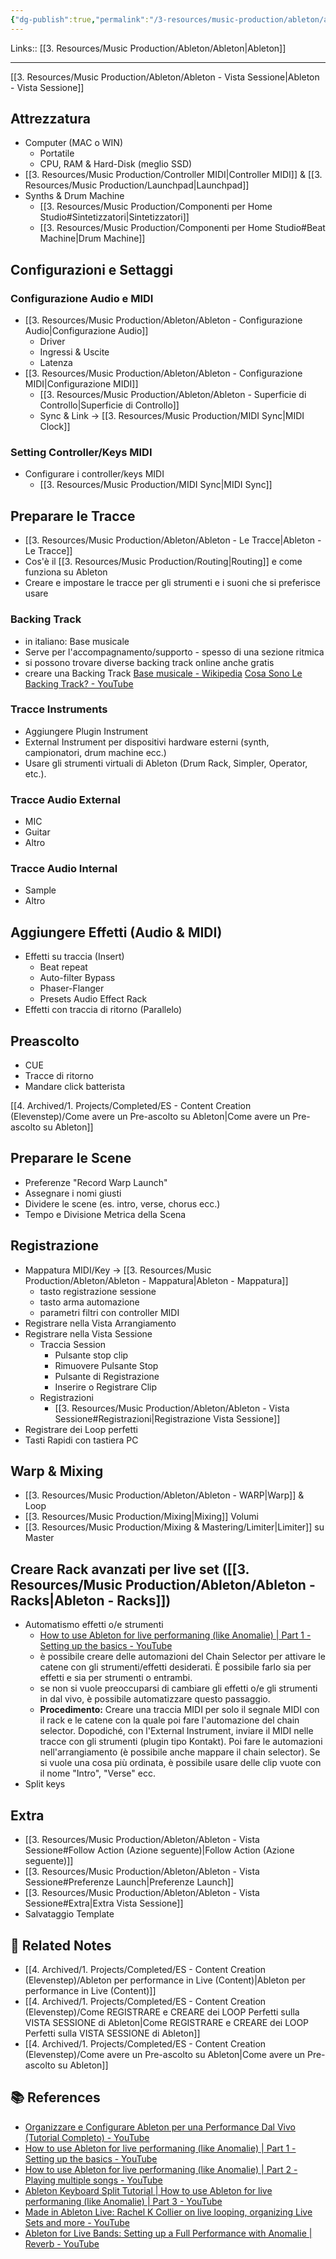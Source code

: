 ```yaml
---
{"dg-publish":true,"permalink":"/3-resources/music-production/ableton/ableton-per-performance-in-live/","tags":["type/note"]}
---
```


Links:: [[3. Resources/Music Production/Ableton/Ableton\|Ableton]]

---

[[3. Resources/Music Production/Ableton/Ableton - Vista Sessione\|Ableton - Vista Sessione]]

## Attrezzatura

- Computer (MAC o WIN)
	- Portatile
	- CPU, RAM & Hard-Disk (meglio SSD)
- [[3. Resources/Music Production/Controller MIDI\|Controller MIDI]] & [[3. Resources/Music Production/Launchpad\|Launchpad]]
- Synths & Drum Machine
	- [[3. Resources/Music Production/Componenti per Home Studio#Sintetizzatori\|Sintetizzatori]]
	- [[3. Resources/Music Production/Componenti per Home Studio#Beat Machine\|Drum Machine]]


## Configurazioni e Settaggi

### Configurazione Audio e MIDI

- [[3. Resources/Music Production/Ableton/Ableton - Configurazione Audio\|Configurazione Audio]]
	- Driver
	- Ingressi & Uscite
	- Latenza
- [[3. Resources/Music Production/Ableton/Ableton - Configurazione MIDI\|Configurazione MIDI]]
	- [[3. Resources/Music Production/Ableton/Ableton - Superficie di Controllo\|Superficie di Controllo]]
	- Sync & Link → [[3. Resources/Music Production/MIDI Sync\|MIDI Clock]]

### Setting Controller/Keys MIDI

- Configurare i controller/keys MIDI
	- [[3. Resources/Music Production/MIDI Sync\|MIDI Sync]]

## Preparare le Tracce

- [[3. Resources/Music Production/Ableton/Ableton - Le Tracce\|Ableton - Le Tracce]]
- Cos'è il [[3. Resources/Music Production/Routing\|Routing]] e come funziona su Ableton
- Creare e impostare le tracce per gli strumenti e i suoni che si preferisce usare

### Backing Track

- in italiano: Base musicale
- Serve per l'accompagnamento/supporto - spesso di una sezione ritmica
- si possono trovare diverse backing track online anche gratis
- creare una Backing Track [Base musicale - Wikipedia](https://en.wikipedia.org/wiki/Backing_track) [Cosa Sono Le Backing Track? - YouTube](https://www.youtube.com/watch?v=V-CfPbHwNZI)

### Tracce Instruments

- Aggiungere Plugin Instrument
- External Instrument per dispositivi hardware esterni (synth, campionatori, drum machine ecc.)
- Usare gli strumenti virtuali di Ableton (Drum Rack, Simpler, Operator, etc.).

### Tracce Audio External

- MIC
- Guitar
- Altro

### Tracce Audio Internal

- Sample
- Altro

## Aggiungere Effetti (Audio & MIDI)

- Effetti su traccia (Insert)
	- Beat repeat
	- Auto-filter Bypass
	- Phaser-Flanger
	- Presets Audio Effect Rack
- Effetti con traccia di ritorno (Parallelo)

## Preascolto

- CUE
- Tracce di ritorno
- Mandare click batterista

[[4. Archived/1. Projects/Completed/ES - Content Creation (Elevenstep)/Come avere un Pre-ascolto su Ableton\|Come avere un Pre-ascolto su Ableton]]


## Preparare le Scene

- Preferenze "Record Warp Launch" 
- Assegnare i nomi giusti
- Dividere le scene (es. intro, verse, chorus ecc.)
- Tempo e Divisione Metrica della Scena

## Registrazione

- Mappatura MIDI/Key → [[3. Resources/Music Production/Ableton/Ableton - Mappatura\|Ableton - Mappatura]]
	- tasto registrazione sessione
	- tasto arma automazione
	- parametri filtri con controller MIDI
- Registrare nella Vista Arrangiamento
- Registrare nella Vista Sessione
	- Traccia Session
		- Pulsante stop clip
		- Rimuovere Pulsante Stop
		- Pulsante di Registrazione
		- Inserire o Registrare Clip
	- Registrazioni
		- [[3. Resources/Music Production/Ableton/Ableton - Vista Sessione#Registrazioni\|Registrazione Vista Sessione]]
- Registrare dei Loop perfetti
- Tasti Rapidi con tastiera PC



## Warp & Mixing

- [[3. Resources/Music Production/Ableton/Ableton - WARP\|Warp]] & Loop
- [[3. Resources/Music Production/Mixing\|Mixing]] Volumi
- [[3. Resources/Music Production/Mixing & Mastering/Limiter\|Limiter]] su Master


## Creare Rack avanzati per live set ([[3. Resources/Music Production/Ableton/Ableton - Racks\|Ableton - Racks]])

- Automatismo effetti o/e strumenti
	- [How to use Ableton for live performaning (like Anomalie) | Part 1 - Setting up the basics - YouTube](https://youtu.be/0kGvSJiizTM)
	- è possibile creare delle automazioni del Chain Selector per attivare le catene con gli strumenti/effetti desiderati. È possibile farlo sia per effetti e sia per strumenti o entrambi.
	- se non si vuole preoccuparsi di cambiare gli effetti o/e gli strumenti in dal vivo, è possibile automatizzare questo passaggio.
	- **Procedimento:** Creare una traccia MIDI per solo il segnale MIDI con il rack e le catene con la quale poi fare l'automazione del chain selector. Dopodiché, con l'External Instrument, inviare il MIDI nelle tracce con gli strumenti (plugin tipo Kontakt). Poi fare le automazioni nell'arrangiamento (è possibile anche mappare il chain selector). Se si vuole una cosa più ordinata, è possibile usare delle clip vuote con il nome "Intro", "Verse" ecc. 
- Split keys


## Extra

- [[3. Resources/Music Production/Ableton/Ableton - Vista Sessione#Follow Action (Azione seguente)\|Follow Action (Azione seguente)]]
- [[3. Resources/Music Production/Ableton/Ableton - Vista Sessione#Preferenze Launch\|Preferenze Launch]]
- [[3. Resources/Music Production/Ableton/Ableton - Vista Sessione#Extra\|Extra Vista Sessione]]
- Salvataggio Template


## 🔗 Related Notes

- [[4. Archived/1. Projects/Completed/ES - Content Creation (Elevenstep)/Ableton per performance in Live (Content)\|Ableton per performance in Live (Content)]]
- [[4. Archived/1. Projects/Completed/ES - Content Creation (Elevenstep)/Come REGISTRARE e CREARE dei LOOP Perfetti sulla VISTA SESSIONE di Ableton\|Come REGISTRARE e CREARE dei LOOP Perfetti sulla VISTA SESSIONE di Ableton]]
- [[4. Archived/1. Projects/Completed/ES - Content Creation (Elevenstep)/Come avere un Pre-ascolto su Ableton\|Come avere un Pre-ascolto su Ableton]]


## 📚 References

- [Organizzare e Configurare Ableton per una Performance Dal Vivo (Tutorial Completo) - YouTube](https://youtu.be/U5aP4bnpzu0?si=K4fKwGLMUl-AabQj)
- [How to use Ableton for live performaning (like Anomalie) | Part 1 - Setting up the basics - YouTube](https://www.youtube.com/watch?v=0kGvSJiizTM)
- [How to use Ableton for live performaning (like Anomalie) | Part 2 - Playing multiple songs - YouTube](https://youtu.be/ekZBU66UXw0)
- [Ableton Keyboard Split Tutorial | How to use Ableton for live performaning (like Anomalie) | Part 3 - YouTube](https://www.youtube.com/watch?v=kICU2gt5nSA)
- [Made in Ableton Live: Rachel K Collier on live looping, organizing Live Sets and more - YouTube](https://www.youtube.com/watch?v=6h47KS_tsSs)
- [Ableton for Live Bands: Setting up a Full Performance with Anomalie | Reverb - YouTube](https://www.youtube.com/watch?v=P-kJaD6htbg)


